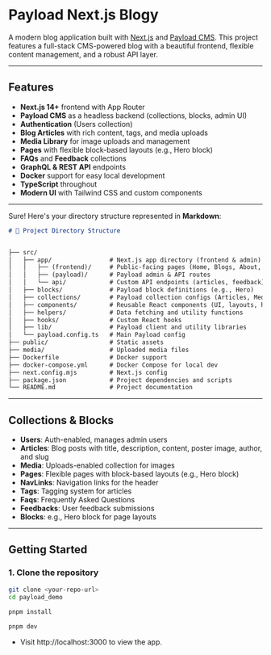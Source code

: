 # Payload Next.js Blogy

A modern blog application built with [Next.js](https://nextjs.org/) and [Payload CMS](https://payloadcms.com/). This project features a full-stack CMS-powered blog with a beautiful frontend, flexible content management, and a robust API layer.

---

## Features

- **Next.js 14+** frontend with App Router
- **Payload CMS** as a headless backend (collections, blocks, admin UI)
- **Authentication** (Users collection)
- **Blog Articles** with rich content, tags, and media uploads
- **Media Library** for image uploads and management
- **Pages** with flexible block-based layouts (e.g., Hero block)
- **FAQs** and **Feedback** collections
- **GraphQL & REST API** endpoints
- **Docker** support for easy local development
- **TypeScript** throughout
- **Modern UI** with Tailwind CSS and custom components

---

Sure! Here's your directory structure represented in **Markdown**:

```markdown
# 📁 Project Directory Structure


├── src/
│   ├── app/                # Next.js app directory (frontend & admin)
│   │   ├── (frontend)/     # Public-facing pages (Home, Blogs, About, Feedback)
│   │   ├── (payload)/      # Payload admin & API routes
│   │   └── api/            # Custom API endpoints (articles, feedback)
│   ├── blocks/             # Payload block definitions (e.g., Hero)
│   ├── collections/        # Payload collection configs (Articles, Media, Users, etc.)
│   ├── components/         # Reusable React components (UI, layouts, header, etc.)
│   ├── helpers/            # Data fetching and utility functions
│   ├── hooks/              # Custom React hooks
│   ├── lib/                # Payload client and utility libraries
│   └── payload.config.ts   # Main Payload config
├── public/                 # Static assets
├── media/                  # Uploaded media files
├── Dockerfile              # Docker support
├── docker-compose.yml      # Docker Compose for local dev
├── next.config.mjs         # Next.js config
├── package.json            # Project dependencies and scripts
└── README.md               # Project documentation

```



---

## Collections & Blocks

- **Users**: Auth-enabled, manages admin users
- **Articles**: Blog posts with title, description, content, poster image, author, and slug
- **Media**: Uploads-enabled collection for images
- **Pages**: Flexible pages with block-based layouts (e.g., Hero block)
- **NavLinks**: Navigation links for the header
- **Tags**: Tagging system for articles
- **Faqs**: Frequently Asked Questions
- **Feedbacks**: User feedback submissions
- **Blocks**: e.g., Hero block for page layouts

---

## Getting Started

### 1. Clone the repository

```sh
git clone <your-repo-url>
cd payload_demo
```
```sh
pnpm install
 
pnpm dev
```
- Visit http://localhost:3000 to view the app.